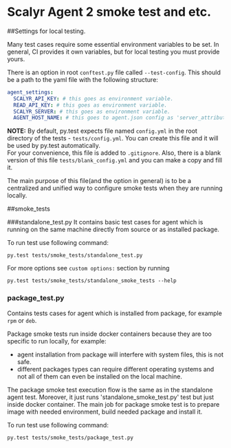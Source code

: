 Scalyr Agent 2 smoke test and etc.
=================================

##Settings for local testing.

Many test cases require some essential environment variables to be set.
In general, CI provides it own variables, but for local testing you must provide yours.

There is an option in root `conftest.py` file called `--test-config`.
This should be a path to the yaml file with the following structure:

```yaml
agent_settings:
  SCALYR_API_KEY: # this goes as environment variable.
  READ_API_KEY: # this goes as environment variable.
  SCALYR_SERVER: # this goes as environment variable.
  AGENT_HOST_NAME: # this goes to agent.json config as 'server_attributes.serverHost'
```

**NOTE:** By default, py.test expects file named `config.yml` in the root directory of the tests - `tests/config.yml`.
 You can create this file and it will be used by py.test automatically.\
For your convenience, this file is added to `.gitignore`.
 Also, there is a blank version of this file `tests/blank_config.yml` and you can make a copy and fill it.

The main purpose of this file(and the option in general) is to be a centralized and unified way to configure smoke tests
when they are running locally.


##smoke_tests

###standalone_test.py
It contains basic test cases for agent which is running on the same machine
directly from source or as installed package.


To run test use following command:
```
py.test tests/smoke_tests/standalone_test.py
```

For more options see `custom options:` section by running

```
py.test tests/smoke_tests/standalone_smoke_tests --help
```

### package_test.py
Contains tests cases for agent which is installed from package, for example `rpm` or `deb`.

Package smoke tests run inside docker containers because they are too specific to run locally, for example:
- agent installation from package will interfere with system files, this is not safe.
- different packages types can require different operating systems and not all of them can even be installed
on the local machine.

The package smoke test execution flow is the same as in the standalone agent test.
Moreover, it just runs 'standalone_smoke_test.py' test but just inside docker container.
The main job for package smoke test is to prepare image with needed environment, build needed package and install it.

To run test use following command:
```
py.test tests/smoke_tests/package_test.py
```